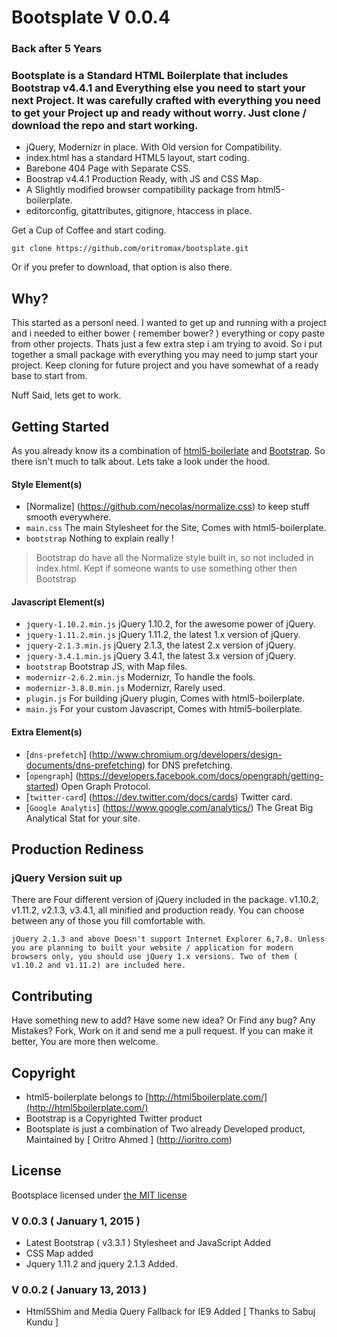 # Bootsplate V 0.0.4

### Back after 5 Years

### Bootsplate is a Standard HTML Boilerplate that includes Bootstrap v4.4.1 and Everything else you need to start your next Project. It was carefully crafted with everything you need to get your Project up and ready without worry. Just clone / download the repo and start working. 

* jQuery, Modernizr in place. With Old version for Compatibility. 
* index.html has a standard HTML5 layout, start coding.
* Barebone 404 Page with Separate CSS. 
* Boostrap v4.4.1 Production Ready, with JS and CSS Map. 
* A Slightly modified browser compatibility package from html5-boilerplate.
* editorconfig, gitattributes, gitignore, htaccess in place.

Get a Cup of Coffee and start coding.

`git clone https://github.com/oritromax/bootsplate.git`

Or if you prefer to download, that option is also there. 

## Why?

This started as a personl need. I wanted to get up and running with a project and i needed to either bower ( remember bower? ) everything or copy paste from other projects. Thats just a few extra step i am trying to avoid. So i put together a small package with everything you may need to jump start your project. Keep cloning for future project and you have somewhat of a ready base to start from. 

Nuff Said, lets get to work.

## Getting Started

As you already know its a combination of [html5-boilerlate](http://html5boilerplate.com) and [Bootstrap](http://getbootstrap.com). So there isn't much to talk about. Lets take a look under the hood.

#### Style Element(s)

* [Normalize] (https://github.com/necolas/normalize.css) to keep stuff smooth everywhere.
* `main.css` The main Stylesheet for the Site, Comes with html5-boilerplate.
* `bootstrap` Nothing to explain really !

>Bootstrap do have all the Normalize style built in, so not included in index.html. Kept if someone wants to use something other then Bootstrap

#### Javascript Element(s)

* `jquery-1.10.2.min.js` jQuery 1.10.2, for the awesome power of jQuery.
* `jquery-1.11.2.min.js` jQuery 1.11.2, the latest 1.x version of jQuery.
* `jquery-2.1.3.min.js` jQuery 2.1.3, the latest 2.x version of jQuery.
* `jquery-3.4.1.min.js` jQuery 3.4.1, the latest 3.x version of jQuery.
* `bootstrap` Bootstrap JS, with Map files. 
* `modernizr-2.6.2.min.js` Modernizr, To handle the fools.
* `modernizr-3.8.0.min.js` Modernizr, Rarely used.
* `plugin.js` For building jQuery plugin, Comes with html5-boilerplate.
* `main.js` For your custom Javascript, Comes with html5-boilerplate.

#### Extra Element(s)

* [`dns-prefetch`] (http://www.chromium.org/developers/design-documents/dns-prefetching) for DNS prefetching.
* [`opengraph`] (https://developers.facebook.com/docs/opengraph/getting-started) Open Graph Protocol.
* [`twitter-card`] (https://dev.twitter.com/docs/cards) Twitter card.
* [`Google Analytis`] (https://www.google.com/analytics/) The Great Big Analytical Stat for your site.

## Production Rediness

### jQuery Version suit up

There are Four different version of jQuery included in the package. v1.10.2, v1.11.2, v2.1.3, v3.4.1, all minified and production ready. You can choose between any of those you fill comfortable with.

`jQuery 2.1.3 and above Doesn't support Internet Explorer 6,7,8. Unless you are planning to built your website / application for modern browsers only, you should use jQuery 1.x versions. Two of them ( v1.10.2 and v1.11.2) are included here.`


## Contributing

Have something new to add? Have some new idea? Or Find any bug? Any Mistakes? Fork, Work on it and send me a pull request. If you can make it better, You are more then welcome.

## Copyright

* html5-boilerplate belongs to [http://html5boilerplate.com/](http://html5boilerplate.com/)
* Bootstrap is a Copyrighted Twitter product
* Bootsplate is just a combination of Two already Developed product, Maintained by [ Oritro Ahmed ] (http://ioritro.com)

## License

Bootsplace licensed under [the MIT license](license)  

### V 0.0.3 ( January 1, 2015 )

* Latest Bootstrap ( v3.3.1 ) Stylesheet and JavaScript Added
* CSS Map added
* Jquery 1.11.2 and jquery 2.1.3 Added.


### V 0.0.2 ( January 13, 2013 )

* Html5Shim and Media Query Fallback for IE9 Added [ Thanks to Sabuj Kundu ]


